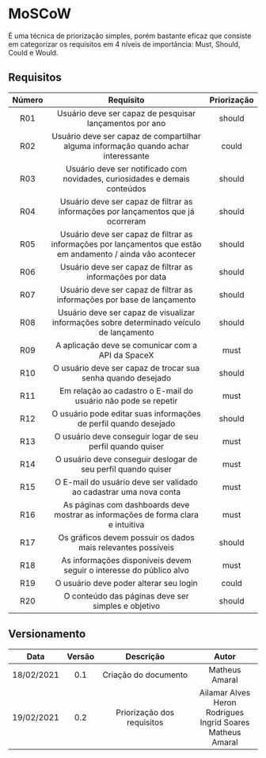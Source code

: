 # MoSCoW

É uma técnica de priorização simples, porém bastante eficaz que consiste em categorizar os requisitos em 4 níveis de importância: Must, Should, Could e Would.

## Requisitos

|Número|Requisito| Priorização|
|:-:|:-:|:-:|
|R01| Usuário deve ser capaz de pesquisar lançamentos por ano| should
|R02| Usuário deve ser capaz de compartilhar alguma informação quando achar interessante| could
|R03| Usuário deve ser notificado com novidades, curiosidades e demais conteúdos| should
|R04| Usuário deve ser capaz de filtrar as informações por lançamentos que já ocorreram| should
|R05| Usuário deve ser capaz de filtrar as informações por lançamentos que estão em andamento / ainda vão acontecer| should
|R06| Usuário deve ser capaz de filtrar as informações por data| should
|R07| Usuário deve ser capaz de filtrar as informações por base de lançamento| should
|R08| Usuário deve ser capaz de visualizar informações sobre determinado veículo de lançamento| should
|R09| A aplicação deve se comunicar com a API da SpaceX| must
|R10| O usuário deve ser capaz de trocar sua senha quando desejado| should
|R11| Em relação ao cadastro o E-mail do usuário não pode se repetir| must
|R12| O usuário pode editar suas informações de perfil quando desejado| should
|R13| O usuário deve conseguir logar de seu perfil quando quiser| must
|R14| O usuário deve conseguir deslogar de seu perfil quando quiser| must
|R15| O E-mail do usuário deve ser validado ao cadastrar uma nova conta| must
|R16| As páginas com dashboards deve mostrar as informações de forma clara e intuitiva | must
|R17| Os gráficos devem possuir os dados mais relevantes possíveis | should
|R18| As informações disponíveis devem seguir o interesse do público alvo| must
|R19| O usuário deve poder alterar seu login | could
|R20| O conteúdo das páginas deve ser simples e objetivo| should

## Versionamento

|Data|Versão|Descrição|Autor|
|:--------:|:---:|:-------------------:|:-----------------------:|
|18/02/2021| 0.1 | Criação do documento| Matheus Amaral
|19/02/2021| 0.2 | Priorização dos requisitos| Ailamar Alves</br>Heron Rodrigues</br>Ingrid Soares</br>Matheus Amaral



